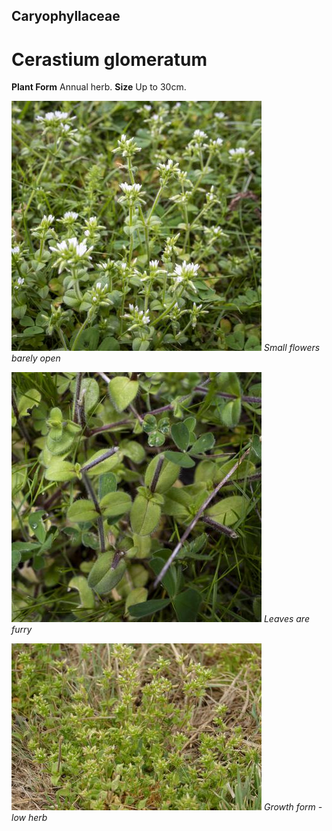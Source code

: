 ## Caryophyllaceae
# Cerastium glomeratum

**Plant Form** Annual herb. **Size** Up to 30cm.


![Small flowers barely open](62498__DSC2369.jpg)
   *Small flowers barely open* 

![Leaves are furry](62612__DSC2568.jpg)
   *Leaves are furry* 

![Growth form - low herb](2553_P6840669.jpg)
   *Growth form - low herb* 

